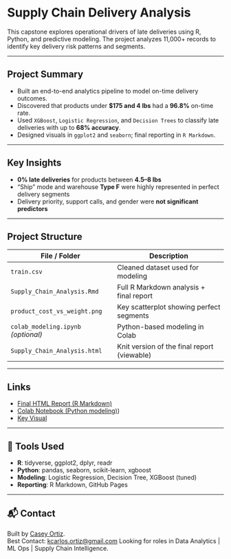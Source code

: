 # Supply Chain Delivery Analysis

This capstone explores operational drivers of late deliveries using R, Python, and predictive modeling. The project analyzes 11,000+ records to identify key delivery risk patterns and segments.

---

## Project Summary

- Built an end-to-end analytics pipeline to model on-time delivery outcomes.
- Discovered that products under **$175 and 4 lbs** had a **96.8%** on-time rate.
- Used `XGBoost`, `Logistic Regression`, and `Decision Trees` to classify late deliveries with up to **68% accuracy**.
- Designed visuals in `ggplot2` and `seaborn`; final reporting in `R Markdown`.

---

## Key Insights

- **0% late deliveries** for products between **4.5–8 lbs**
- “Ship” mode and warehouse **Type F** were highly represented in perfect delivery segments
- Delivery priority, support calls, and gender were **not significant predictors**

---

## Project Structure

| File / Folder              | Description                                  |
|---------------------------|----------------------------------------------|
| `train.csv`               | Cleaned dataset used for modeling            |
| `Supply_Chain_Analysis.Rmd` | Full R Markdown analysis + final report      |
| `product_cost_vs_weight.png` | Key scatterplot showing perfect segments     |
| `colab_modeling.ipynb` *(optional)* | Python-based modeling in Colab        |
| `Supply_Chain_Analysis.html` | Knit version of the final report (viewable) |

---

## Links

- [Final HTML Report (R Markdown)](./Supply_Chain_Analysis.html)
- [Colab Notebook (Python modeling)](https://colab.research.google.com/drive/1FVgIY6qvmbH7W0Zrpdu1KYgv2V9KvMJ5?usp=sharing))
- [Key Visual](./product_cost_vs_weight.png)

---

## 📌 Tools Used

- **R**: tidyverse, ggplot2, dplyr, readr
- **Python**: pandas, seaborn, scikit-learn, xgboost
- **Modeling**: Logistic Regression, Decision Tree, XGBoost (tuned)
- **Reporting**: R Markdown, GitHub Pages

---

## 📬 Contact

Built by [Casey Ortiz](https://www.linkedin.com/in/kco1).  
Best Contact: kcarlos.ortiz@gmail.com
Looking for roles in Data Analytics | ML Ops | Supply Chain Intelligence.

